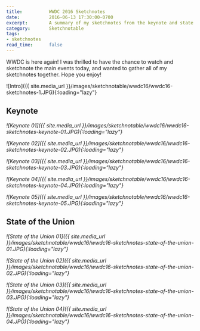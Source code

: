 ```yaml
---
title:          WWDC 2016 Sketchnotes
date:           2016-06-13 17:30:00-0700
excerpt:        A summary of my sketchnotes from the keynote and state of the union.
category:       Sketchnotable
tags:
- sketchnotes
read_time:      false
---
```


WWDC is here again! I was thrilled to have the chance to watch and sketchnote the main events today, and wanted to gather all of my sketchnotes together. Hope you enjoy!


![Intro]({{ site.media_url }}/images/sketchnotable/wwdc16/wwdc16-sketchnotes-1.JPG){:loading="lazy"}

## Keynote

_![Keynote 01]({{ site.media_url }}/images/sketchnotable/wwdc16/wwdc16-sketchnotes-keynote-01.JPG){:loading="lazy"}_

_![Keynote 02]({{ site.media_url }}/images/sketchnotable/wwdc16/wwdc16-sketchnotes-keynote-02.JPG){:loading="lazy"}_

_![Keynote 03]({{ site.media_url }}/images/sketchnotable/wwdc16/wwdc16-sketchnotes-keynote-03.JPG){:loading="lazy"}_

_![Keynote 04]({{ site.media_url }}/images/sketchnotable/wwdc16/wwdc16-sketchnotes-keynote-04.JPG){:loading="lazy"}_

_![Keynote 05]({{ site.media_url }}/images/sketchnotable/wwdc16/wwdc16-sketchnotes-keynote-05.JPG){:loading="lazy"}_

## State of the Union

_![State of the Union 01]({{ site.media_url }}/images/sketchnotable/wwdc16/wwdc16-sketchnotes-state-of-the-union-01.JPG){:loading="lazy"}_

_![State of the Union 02]({{ site.media_url }}/images/sketchnotable/wwdc16/wwdc16-sketchnotes-state-of-the-union-02.JPG){:loading="lazy"}_

_![State of the Union 03]({{ site.media_url }}/images/sketchnotable/wwdc16/wwdc16-sketchnotes-state-of-the-union-03.JPG){:loading="lazy"}_

_![State of the Union 04]({{ site.media_url }}/images/sketchnotable/wwdc16/wwdc16-sketchnotes-state-of-the-union-04.JPG){:loading="lazy"}_
